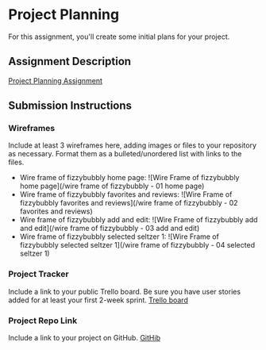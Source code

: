# Project Planning
For this assignment, you'll create some initial plans for your project.

## Assignment Description
[Project Planning Assignment](https://education.launchcode.org/liftoff/modules/assignments/project-planning)

## Submission Instructions

### Wireframes

Include at least 3 wireframes here, adding images or files to your repository as necessary. Format them as a bulleted/unordered list with links to the files.
* Wire frame of fizzybubbly home page: ![Wire Frame of fizzybubbly home page](/wire frame of fizzybubbly - 01 home page)
* Wire frame of fizzybubbly favorites and reviews: ![Wire Frame of fizzybubbly favorites and reviews](/wire frame of fizzybubbly - 02 favorites and reviews)
* Wire frame of fizzybubbly add and edit: ![Wire Frame of fizzybubbly add and edit](/wire frame of fizzybubbly - 03 add and edit)
* Wire frame of fizzybubbly selected seltzer 1: ![Wire Frame of fizzybubbly selected seltzer 1](/wire frame of fizzybubbly - 04 selected seltzer 1)

### Project Tracker

Include a link to your public Trello board. Be sure you have user stories added for at least your first 2-week sprint.
[Trello board](https://trello.com/b/bypjBxmR/epics-stories)

### Project Repo Link

Include a link to your project on GitHub.
[GitHib](https://github.com/LaunchCodeLiftoffProjects/fizzybubbly)
